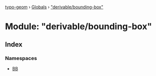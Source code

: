 [typo-geom](../README.md) › [Globals](../globals.md) › ["derivable/bounding-box"](_derivable_bounding_box_.md)

# Module: "derivable/bounding-box"

## Index

### Namespaces

* [BB](_derivable_bounding_box_.bb.md)
